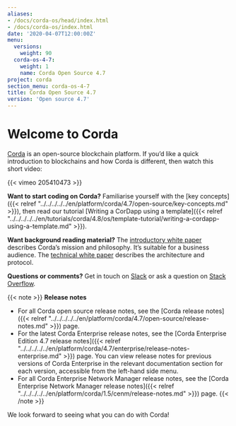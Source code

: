 ```yaml
---
aliases:
- /docs/corda-os/head/index.html
- /docs/corda-os/index.html
date: '2020-04-07T12:00:00Z'
menu:
  versions:
    weight: 90
  corda-os-4-7:
    weight: 1
    name: Corda Open Source 4.7
project: corda
section_menu: corda-os-4-7
title: Corda Open Source 4.7
version: 'Open source 4.7'
---
```


# Welcome to Corda

[Corda](https://www.corda.net/) is an open-source blockchain platform. If you’d like a quick introduction to blockchains and how Corda is different, then watch this short video:

{{< vimeo 205410473 >}}

**Want to start coding on Corda?** Familiarise yourself with the [key concepts]({{< relref "../../../../../en/platform/corda/4.7/open-source/key-concepts.md" >}}), then read our tutorial [Writing a CorDapp using a template]({{< relref "../../../../../en/tutorials/corda/4.8/os/template-tutorial/writing-a-cordapp-using-a-template.md" >}}).

**Want background reading material?** The [introductory white paper](https://www.r3.com/white-papers/the-corda-platform-an-introduction-whitepaper/) describes Corda’s mission and philosophy. It’s suitable for a business
audience. The [technical white paper](https://www.r3.com/white-papers/corda-technical-whitepaper/) describes the architecture and protocol.

**Questions or comments?** Get in touch on [Slack](http://cordaledger.slack.com) or ask a question on
[Stack Overflow](https://stackoverflow.com/questions/tagged/corda).

{{< note >}}
**Release notes**

* For all Corda open source release notes, see the [Corda release notes]({{< relref "../../../../../en/platform/corda/4.7/open-source/release-notes.md" >}}) page.
* For the latest Corda Enterprise release notes, see the [Corda Enterprise Edition 4.7 release notes]({{< relref "../../../../../en/platform/corda/4.7/enterprise/release-notes-enterprise.md" >}}) page. You can view release notes for previous versions of Corda Enterprise in the relevant documentation section for each version, accessible from the left-hand side menu.
* For all Corda Enterprise Network Manager release notes, see the [Corda Enterprise Network Manager release notes]({{< relref "../../../../../en/platform/corda/1.5/cenm/release-notes.md" >}}) page.
{{< /note >}}

We look forward to seeing what you can do with Corda!
